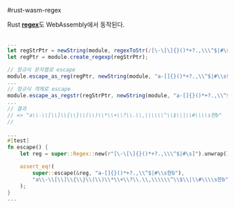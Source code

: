 #rust-wasm-regex

Rust [**regex**](https://crates.io/crates/regex)도 WebAssembly에서 동작된다.

```javascript

...
let regStrPtr = newString(module, regexToStr(/[\-\[\]{}()*+?.,\\\^$|#\s]/));
let regPtr = module.create_regexp(regStrPtr);

// 정규식 문자열로 escape
module.escape_as_reg(regPtr, newString(module, "a-[]{}()*+?.,\\^$|#\\s한b"));
...
// 정규식 객체로 escape
module.escape_as_regstr(regStrPtr, newString(module, "a-[]{}()*+?.,\\^$|#\\s한b"));
...
// 결과
// => "a\\-\\[\\]\\{\\}\\(\\)\\*\\+\\?\\.\\,\\\\\\^\\$\\|\\#\\\\s한b"
//

```

```rust
...
#[test]
fn escape() {
    let reg = super::Regex::new(r"[\-\[\]{}()*+?.,\\\^$|#\s]").unwrap();

    assert_eq!(
        super::escape(&reg, "a-[]{}()*+?.,\\^$|#\\s한b"), 
        "a\\-\\[\\]\\{\\}\\(\\)\\*\\+\\?\\.\\,\\\\\\^\\$\\|\\#\\\\s한b"
    );
}
...

```